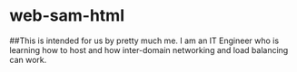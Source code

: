 # web-sam-html
##This is intended for us by pretty much me. I am an IT Engineer who is learning how to host and how inter-domain networking and load balancing can work.
